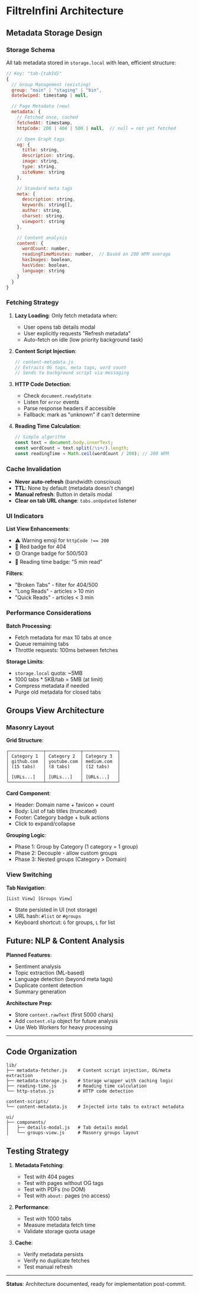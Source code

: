 # FiltreInfini Architecture

## Metadata Storage Design

### Storage Schema

All tab metadata stored in `storage.local` with lean, efficient structure:

```javascript
// Key: "tab-{tabId}"
{
  // Group Management (existing)
  group: "main" | "staging" | "bin",
  dateSwiped: timestamp | null,

  // Page Metadata (new)
  metadata: {
    // Fetched once, cached
    fetchedAt: timestamp,
    httpCode: 200 | 404 | 500 | null,  // null = not yet fetched

    // Open Graph tags
    og: {
      title: string,
      description: string,
      image: string,
      type: string,
      siteName: string
    },

    // Standard meta tags
    meta: {
      description: string,
      keywords: string[],
      author: string,
      charset: string,
      viewport: string
    },

    // Content analysis
    content: {
      wordCount: number,
      readingTimeMinutes: number,  // Based on 200 WPM average
      hasImages: boolean,
      hasVideo: boolean,
      language: string
    }
  }
}
```

### Fetching Strategy

1. **Lazy Loading**: Only fetch metadata when:
   - User opens tab details modal
   - User explicitly requests "Refresh metadata"
   - Auto-fetch on idle (low priority background task)

2. **Content Script Injection**:
   ```javascript
   // content-metadata.js
   // Extracts OG tags, meta tags, word count
   // Sends to background script via messaging
   ```

3. **HTTP Code Detection**:
   - Check `document.readyState`
   - Listen for `error` events
   - Parse response headers if accessible
   - Fallback: mark as "unknown" if can't determine

4. **Reading Time Calculation**:
   ```javascript
   // Simple algorithm
   const text = document.body.innerText;
   const wordCount = text.split(/\s+/).length;
   const readingTime = Math.ceil(wordCount / 200); // 200 WPM
   ```

### Cache Invalidation

- **Never auto-refresh** (bandwidth conscious)
- **TTL**: None by default (metadata doesn't change)
- **Manual refresh**: Button in details modal
- **Clear on tab URL change**: `tabs.onUpdated` listener

### UI Indicators

**List View Enhancements**:
- ⚠️ Warning emoji for `httpCode !== 200`
- 🔴 Red badge for 404
- 🟡 Orange badge for 500/503
- 📖 Reading time badge: "5 min read"

**Filters**:
- "Broken Tabs" - filter for 404/500
- "Long Reads" - articles > 10 min
- "Quick Reads" - articles < 3 min

### Performance Considerations

**Batch Processing**:
- Fetch metadata for max 10 tabs at once
- Queue remaining tabs
- Throttle requests: 100ms between fetches

**Storage Limits**:
- `storage.local` quota: ~5MB
- 1000 tabs * 5KB/tab = 5MB (at limit)
- Compress metadata if needed
- Purge old metadata for closed tabs

## Groups View Architecture

### Masonry Layout

**Grid Structure**:
```
┌─────────────┬─────────────┬─────────────┐
│ Category 1  │ Category 2  │ Category 3  │
│ github.com  │ youtube.com │ medium.com  │
│ (15 tabs)   │ (8 tabs)    │ (12 tabs)   │
│             │             │             │
│ [URLs...]   │ [URLs...]   │ [URLs...]   │
└─────────────┴─────────────┴─────────────┘
```

**Card Component**:
- Header: Domain name + favicon + count
- Body: List of tab titles (truncated)
- Footer: Category badge + bulk actions
- Click to expand/collapse

**Grouping Logic**:
- Phase 1: Group by Category (1 category = 1 group)
- Phase 2: Decouple - allow custom groups
- Phase 3: Nested groups (Category > Domain)

### View Switching

**Tab Navigation**:
```
[List View] [Groups View]
```

- State persisted in UI (not storage)
- URL hash: `#list` or `#groups`
- Keyboard shortcut: `G` for groups, `L` for list

## Future: NLP & Content Analysis

**Planned Features**:
- Sentiment analysis
- Topic extraction (ML-based)
- Language detection (beyond meta tags)
- Duplicate content detection
- Summary generation

**Architecture Prep**:
- Store `content.rawText` (first 5000 chars)
- Add `content.nlp` object for future analysis
- Use Web Workers for heavy processing

---

## Code Organization

```
lib/
├── metadata-fetcher.js    # Content script injection, OG/meta extraction
├── metadata-storage.js    # Storage wrapper with caching logic
├── reading-time.js        # Reading time calculation
└── http-status.js         # HTTP code detection

content-scripts/
└── content-metadata.js    # Injected into tabs to extract metadata

ui/
├── components/
│   ├── details-modal.js   # Tab details modal
│   └── groups-view.js     # Masonry groups layout
```

## Testing Strategy

1. **Metadata Fetching**:
   - Test with 404 pages
   - Test with pages without OG tags
   - Test with PDFs (no DOM)
   - Test with `about:` pages (no access)

2. **Performance**:
   - Test with 1000 tabs
   - Measure metadata fetch time
   - Validate storage quota usage

3. **Cache**:
   - Verify metadata persists
   - Verify no duplicate fetches
   - Test manual refresh

---

**Status**: Architecture documented, ready for implementation post-commit.
